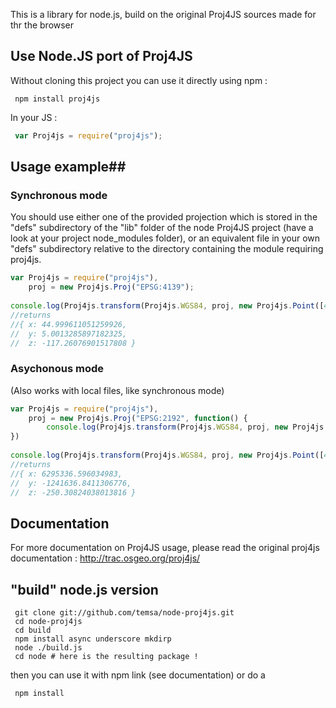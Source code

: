 This is a library for node.js, build on the original Proj4JS sources made for thr the browser

## Use Node.JS port of Proj4JS ##
Without cloning this project you can use it directly using npm :
```
 npm install proj4js
```
In your JS :

```javascript
 var Proj4js = require("proj4js");
```

## Usage example##

### Synchronous mode

You should use either one of the provided projection which is stored in the "defs" subdirectory of the "lib" folder of the node Proj4JS project (have a look at your project node_modules folder), or an equivalent file in your own "defs" subdirectory relative to the directory containing the module requiring proj4js.

```javascript
var Proj4js = require("proj4js"),
    proj = new Proj4js.Proj("EPSG:4139");
     
console.log(Proj4js.transform(Proj4js.WGS84, proj, new Proj4js.Point([45,5])));
//returns
//{ x: 44.999611051259926,
//  y: 5.0013285897182325,
//  z: -117.26076901517808 }

```
### Asychonous mode

(Also works with local files, like synchronous mode)

```javascript
var Proj4js = require("proj4js"),
    proj = new Proj4js.Proj("EPSG:2192", function() {
        console.log(Proj4js.transform(Proj4js.WGS84, proj, new Proj4js.Point([45,5])));
})
     
console.log(Proj4js.transform(Proj4js.WGS84, proj, new Proj4js.Point([45,5])));
//returns
//{ x: 6295336.596034983,
//  y: -1241636.8411306776,
//  z: -250.30824038013816 }

```

## Documentation ##

For more documentation on Proj4JS usage, please read the original proj4js documentation : http://trac.osgeo.org/proj4js/

## "build" node.js version ##
```
 git clone git://github.com/temsa/node-proj4js.git
 cd node-proj4js
 cd build
 npm install async underscore mkdirp
 node ./build.js
 cd node # here is the resulting package !
```
then you can use it with npm link (see documentation) or do a
```
 npm install
```
